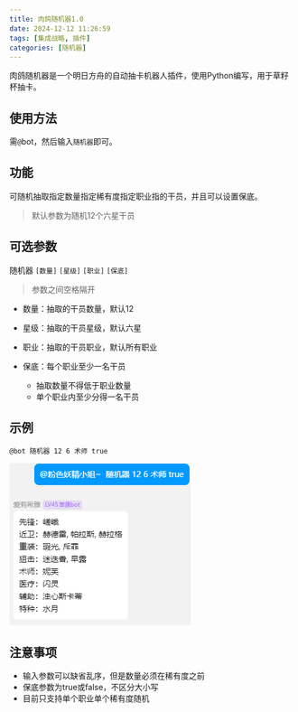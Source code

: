 ```yaml
---
title: 肉鸽随机器1.0
date: 2024-12-12 11:26:59
tags: [集成战略, 插件]
categories: [随机器]
---
```


肉鸽随机器是一个明日方舟的自动抽卡机器人插件，使用Python编写，用于草籽杯抽卡。

<!-- more -->

## 使用方法

需```@```bot，然后输入```随机器```即可。

## 功能

可随机抽取指定数量指定稀有度指定职业指的干员，并且可以设置保底。
> 默认参数为随机12个六星干员

## 可选参数

随机器 ```[数量]``` ```[星级]``` ```[职业]``` ```[保底]```
> 参数之间空格隔开

- 数量：抽取的干员数量，默认12

- 星级：抽取的干员星级，默认六星

- 职业：抽取的干员职业，默认所有职业

- 保底：每个职业至少一名干员
  - 抽取数量不得低于职业数量
  - 单个职业内至少分得一名干员

## 示例

```(text)
@bot 随机器 12 6 术师 true
```

![示例](https://raw.githubusercontent.com/xingzhiyou/xingzhiyou.github.io/refs/heads/source/resource/%E9%9A%8F%E6%9C%BA%E5%99%A8/%E5%AE%9E%E4%BE%8B1.png)

## 注意事项

- 输入参数可以缺省乱序，但是数量必须在稀有度之前
- 保底参数为true或false，不区分大小写
- 目前只支持单个职业单个稀有度随机
